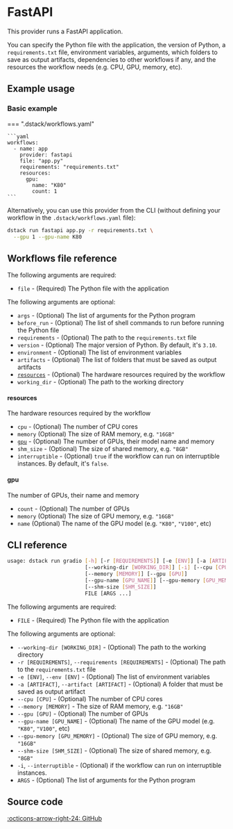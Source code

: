 # FastAPI

This provider runs a FastAPI application. 

You can specify the Python file with the application, the version of Python, a `requirements.txt` file,
environment variables, arguments, which folders to save as output artifacts, dependencies to
other workflows if any, and the resources the workflow needs (e.g. CPU, GPU, memory, etc).

## Example usage 

### Basic example

=== ".dstack/workflows.yaml"

    ```yaml
    workflows:
      - name: app
        provider: fastapi
        file: "app.py"
        requirements: "requirements.txt"
        resources:
          gpu:
            name: "K80"
            count: 1
    ```

Alternatively, you can use this provider from the CLI (without defining your workflow
in the `.dstack/workflows.yaml` file):

```bash
dstack run fastapi app.py -r requirements.txt \
  --gpu 1 --gpu-name K80 
```

[//]: # (TODO: Environment variables)

[//]: # (TODO: Resources)

## Workflows file reference

The following arguments are required:

- `file` - (Required) The Python file with the application

The following arguments are optional:

- `args` - (Optional) The list of arguments for the Python program
- `before_run` - (Optional) The list of shell commands to run before running the Python file
- `requirements` - (Optional) The path to the `requirements.txt` file
- `version` - (Optional) The major version of Python. By default, it's `3.10`.
- `environment` - (Optional) The list of environment variables 
- `artifacts` - (Optional) The list of folders that must be saved as output artifacts
- [`resources`](#resources) - (Optional) The hardware resources required by the workflow
- `working_dir` - (Optional) The path to the working directory

#### resources

The hardware resources required by the workflow

- `cpu` - (Optional) The number of CPU cores
- `memory` (Optional) The size of RAM memory, e.g. `"16GB"`
- [`gpu`](#gpu) - (Optional) The number of GPUs, their model name and memory
- `shm_size` - (Optional) The size of shared memory, e.g. `"8GB"`
- `interruptible` - (Optional) `true` if the workflow can run on interruptible instances.
    By default, it's `false`.

#### gpu

The number of GPUs, their name and memory

- `count` - (Optional) The number of GPUs
- `memory` (Optional) The size of GPU memory, e.g. `"16GB"`
- `name` (Optional) The name of the GPU model (e.g. `"K80"`, `"V100"`, etc)

## CLI reference

```bash
usage: dstack run gradio [-h] [-r [REQUIREMENTS]] [-e [ENV]] [-a [ARTIFACT]]
                         [--working-dir [WORKING_DIR]] [-i] [--cpu [CPU]]
                         [--memory [MEMORY]] [--gpu [GPU]]
                         [--gpu-name [GPU_NAME]] [--gpu-memory [GPU_MEMORY]]
                         [--shm-size [SHM_SIZE]]
                         FILE [ARGS ...]
```

The following arguments are required:

- `FILE` - (Required) The Python file with the application

The following arguments are optional:

- `--working-dir [WORKING_DIR]` - (Optional) The path to the working directory
- `-r [REQUIREMENTS]`, `--requirements [REQUIREMENTS]` - (Optional) The path to the `requirements.txt` file
- `-e [ENV]`, `--env [ENV]` - (Optional) The list of environment variables 
- `-a [ARTIFACT]`, `--artifact [ARTIFACT]` - (Optional) A folder that must be saved as output artifact
- `--cpu [CPU]` - (Optional) The number of CPU cores
- `--memory [MEMORY]` - The size of RAM memory, e.g. `"16GB"`
- `--gpu [GPU]` - (Optional) The number of GPUs
- `--gpu-name [GPU_NAME]` - (Optional) The name of the GPU model (e.g. `"K80"`, `"V100"`, etc)
- `--gpu-memory [GPU_MEMORY]` - (Optional) The size of GPU memory, e.g. `"16GB"`
- `--shm-size [SHM_SIZE]` - (Optional) The size of shared memory, e.g. `"8GB"`
- `-i`, `--interruptible` - (Optional) if the workflow can run on interruptible instances.
- `ARGS` - (Optional) The list of arguments for the Python program

[//]: # (TODO: Add --dep argument)

## Source code

[:octicons-arrow-right-24: GitHub](https://github.com/dstackai/dstack/tree/master/src/dstack/providers/fastapi)